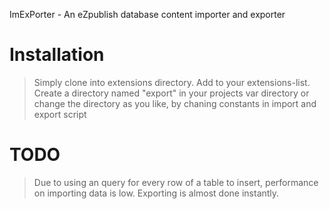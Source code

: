 ImExPorter - An eZpublish database content importer and exporter

# Installation
>Simply clone into extensions directory.
>Add to your extensions-list.
>Create a directory named "export" in your projects var directory or change the directory as you like, by chaning constants in import and export script

# TODO
>Due to using an query for every row of a table to insert, performance on importing data is low. Exporting is almost done instantly.
